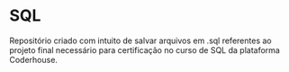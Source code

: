 # SQL

Repositório criado com intuito de salvar arquivos em .sql referentes ao projeto final necessário para certificação no curso de SQL da plataforma Coderhouse.
